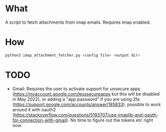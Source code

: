 # What
A script to fetch attachments from imap emails. Requires imap enabled.

# How
```bash
python3 imap_attachment_fetcher.py <config file> <output dir>
```

# TODO
* Gmail: Requires the user to activate support for unsecure apps (https://myaccount.google.com/lesssecureapps but this will be disabled in May 2022), or adding a "app password" if you are using 2fa (https://support.google.com/accounts/answer/185833), possible to work around it with oauth2 (https://stackoverflow.com/questions/5193707/use-imaplib-and-oauth-for-connection-with-gmail). No time to figure out the tokens etc right now.
